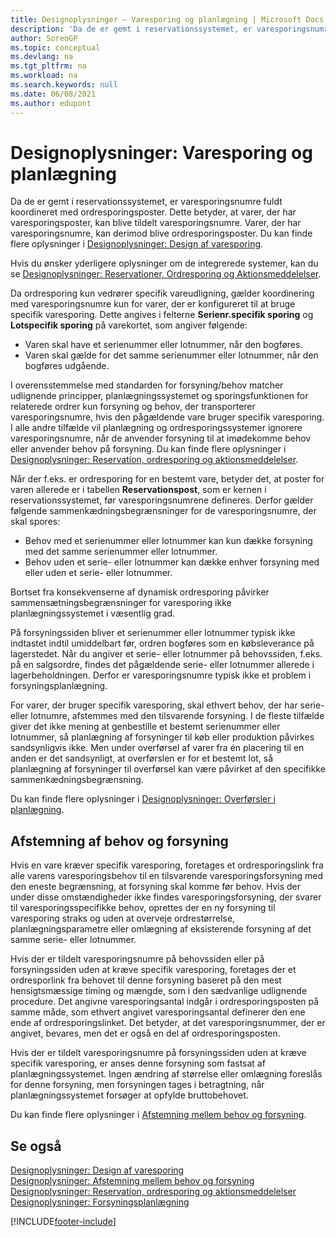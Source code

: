 ```yaml
---
title: Designoplysninger – Varesporing og planlægning | Microsoft Docs
description: 'Da de er gemt i reservationssystemet, er varesporingsnumre fuldt koordineret med ordresporingsposter.'
author: SorenGP
ms.topic: conceptual
ms.devlang: na
ms.tgt_pltfrm: na
ms.workload: na
ms.search.keywords: null
ms.date: 06/08/2021
ms.author: edupont
---
```

# <a name="design-details-item-tracking-and-planning"></a>Designoplysninger: Varesporing og planlægning
Da de er gemt i reservationssystemet, er varesporingsnumre fuldt koordineret med ordresporingsposter. Dette betyder, at varer, der har varesporingsposter, kan blive tildelt varesporingsnumre. Varer, der har varesporingsnumre, kan derimod blive ordresporingsposter. Du kan finde flere oplysninger i [Designoplysninger: Design af varesporing](design-details-item-tracking-design.md).

Hvis du ønsker yderligere oplysninger om de integrerede systemer, kan du se [Designoplysninger: Reservationer, Ordresporing og Aktionsmeddelelser](design-details-reservation-order-tracking-and-action-messaging.md).

Da ordresporing kun vedrører specifik vareudligning, gælder koordinering med varesporingsnumre kun for varer, der er konfigureret til at bruge specifik varesporing. Dette angives i felterne **Serienr.specifik sporing** og **Lotspecifik sporing** på varekortet, som angiver følgende:

- Varen skal have et serienummer eller lotnummer, når den bogføres.
- Varen skal gælde for det samme serienummer eller lotnummer, når den bogføres udgående.

I overensstemmelse med standarden for forsyning/behov matcher udlignende principper, planlægningssystemet og sporingsfunktionen for relaterede ordrer kun forsyning og behov, der transporterer varesporingsnumre, hvis den pågældende vare bruger specifik varesporing. I alle andre tilfælde vil planlægning og ordresporingssystemer ignorere varesporingsnumre, når de anvender forsyning til at imødekomme behov eller anvender behov på forsyning. Du kan finde flere oplysninger i [Designoplysninger: Reservation, ordresporing og aktionsmeddelelser](design-details-reservation-order-tracking-and-action-messaging.md).

Når der f.eks. er ordresporing for en bestemt vare, betyder det, at poster for varen allerede er i tabellen **Reservationspost**, som er kernen i reservationssystemet, før varesporingsnumrene defineres. Derfor gælder følgende sammenkædningsbegrænsninger for de varesporingsnumre, der skal spores:

- Behov med et serienummer eller lotnummer kan kun dække forsyning med det samme serienummer eller lotnummer.
- Behov uden et serie- eller lotnummer kan dække enhver forsyning med eller uden et serie- eller lotnummer.

Bortset fra konsekvenserne af dynamisk ordresporing påvirker sammensætningsbegrænsninger for varesporing ikke planlægningssystemet i væsentlig grad.

På forsyningssiden bliver et serienummer eller lotnummer typisk ikke indtastet indtil umiddelbart før, ordren bogføres som en købsleverance på lagerstedet. Når du angiver et serie- eller lotnummer på behovssiden, f.eks. på en salgsordre, findes det pågældende serie- eller lotnummer allerede i lagerbeholdningen. Derfor er varesporingsnumre typisk ikke et problem i forsyningsplanlægning.

For varer, der bruger specifik varesporing, skal ethvert behov, der har serie- eller lotnumre, afstemmes med den tilsvarende forsyning. I de fleste tilfælde giver det ikke mening at genbestille et bestemt serienummer eller lotnummer, så planlægning af forsyninger til køb eller produktion påvirkes sandsynligvis ikke. Men under overførsel af varer fra én placering til en anden er det sandsynligt, at overførslen er for et bestemt lot, så planlægning af forsyninger til overførsel kan være påvirket af den specifikke sammenkædningsbegrænsning.

Du kan finde flere oplysninger i [Designoplysninger: Overførsler i planlægning](design-details-transfers-in-planning.md).

## <a name="balancing-demand-and-supply"></a>Afstemning af behov og forsyning
Hvis en vare kræver specifik varesporing, foretages et ordresporingslink fra alle varens varesporingsbehov til en tilsvarende varesporingsforsyning med den eneste begrænsning, at forsyning skal komme før behov. Hvis der under disse omstændigheder ikke findes varesporingsforsyning, der svarer til varesporingsspecifikke behov, oprettes der en ny forsyning til varesporing straks og uden at overveje ordrestørrelse, planlægningsparametre eller omlægning af eksisterende forsyning af det samme serie- eller lotnummer.

Hvis der er tildelt varesporingsnumre på behovssiden eller på forsyningssiden uden at kræve specifik varesporing, foretages der et ordresporlink fra behovet til denne forsyning baseret på den mest hensigtsmæssige timing og mængde, som i den sædvanlige udlignende procedure. Det angivne varesporingsantal indgår i ordresporingsposten på samme måde, som ethvert angivet varesporingsantal definerer den ene ende af ordresporingslinket. Det betyder, at det varesporingsnummer, der er angivet, bevares, men det er også en del af ordresporingsposten.

Hvis der er tildelt varesporingsnumre på forsyningssiden uden at kræve specifik varesporing, er anses denne forsyning som fastsat af planlægningssystemet. Ingen ændring af størrelse eller omlægning foreslås for denne forsyning, men forsyningen tages i betragtning, når planlægningssystemet forsøger at opfylde bruttobehovet.

Du kan finde flere oplysninger i [Afstemning mellem behov og forsyning](design-details-balancing-demand-and-supply.md).  

## <a name="see-also"></a>Se også
[Designoplysninger: Design af varesporing](design-details-item-tracking-design.md)  
[Designoplysninger: Afstemning mellem behov og forsyning](design-details-balancing-demand-and-supply.md)  
[Designoplysninger: Reservation, ordresporing og aktionsmeddelelser](design-details-reservation-order-tracking-and-action-messaging.md)   
[Designoplysninger: Forsyningsplanlægning](design-details-supply-planning.md)  


[!INCLUDE[footer-include](includes/footer-banner.md)]
